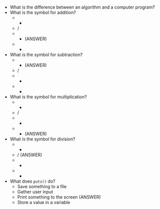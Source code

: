 * What is the difference between an algorithm and a computer program?
* What is the symbol for addition?
  * -
  * /
  * + (ANSWER)
  * *
* What is the symbol for subtraction?
  * - (ANSWER)
  * /
  * +
  * *
* What is the symbol for multiplication?
  * -
  * /
  * +
  * * (ANSWER)
* What is the symbol for division?
  * -
  * / (ANSWER)
  * +
  * *
* What does `puts()` do?
  * Save something to a file
  * Gather user input
  * Print something to the screen (ANSWER)
  * Store a value in a variable
